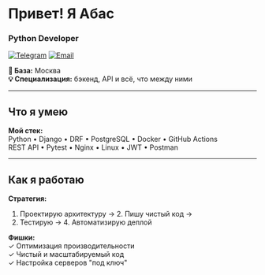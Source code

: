 # Привет! Я Абас 
### Python Developer

[![Telegram](https://img.shields.io/badge/-Пиши_в_TG-0088cc?style=flat&logo=telegram)](https://t.me/Abas_eff)
[![Email](https://img.shields.io/badge/-abas.lampejev@yandex.ru-8B89CC?style=flat&logo=mail.ru&logoColor=white)](mailto:abas.lampejev@yandex.ru)

**📍 База:** Москва  
**💡 Специализация:** бэкенд, API и всё, что между ними  

---

## Что я умею
**Мой стек:**  
Python • Django • DRF • PostgreSQL • Docker • GitHub Actions  
REST API • Pytest • Nginx • Linux • JWT • Postman

---

## Как я работаю
**Стратегия:**  
1. Проектирую архитектуру → 2. Пишу чистый код →  
3. Тестирую → 4. Автоматизирую деплой  

**Фишки:**  
✓ Оптимизация производительности  
✓ Чистый и масштабируемый код  
✓ Настройка серверов "под ключ"
